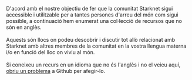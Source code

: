 D'acord amb el nostre objectiu de fer que la comunitat Starknet sigui accessible i utilitzable per a tantes persones d'arreu del món com sigui possible, a continuació hem enumerat una col·lecció de recursos que no són en anglès.\
\
Aquests són llocs on podeu descobrir i discutir tot allò relacionat amb Starknet amb altres membres de la comunitat en la vostra llengua materna i/o en funció del lloc on viviu al món. \
\
Si coneixeu un recurs en un idioma que no és l'anglès i no el veieu aquí, [obriu un problema](https://github.com/starknet-io/starknet-website/issues) a Github per afegir-lo.